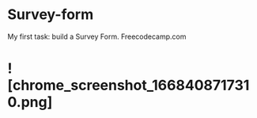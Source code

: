 # Survey-form
My first task: build a Survey Form. Freecodecamp.com

# ![chrome_screenshot_1668408717310.png]
